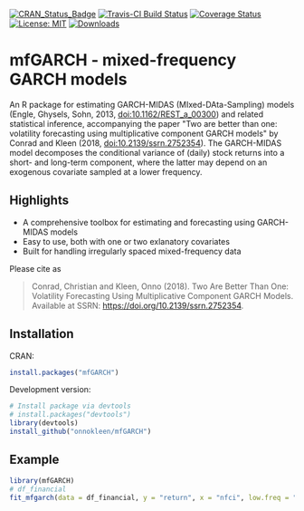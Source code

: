 [![CRAN_Status_Badge](http://www.r-pkg.org/badges/version/mfGARCH)](https://cran.r-project.org/package=mfGARCH) 
[![Travis-CI Build Status](https://travis-ci.org/onnokleen/mfGARCH.svg?branch=master)](https://travis-ci.org/onnokleen/mfGARCH)
[![Coverage Status](https://img.shields.io/coveralls/onnokleen/mfGARCH.svg)](https://coveralls.io/r/onnokleen/mfGARCH?branch=master)
[![License: MIT](https://img.shields.io/badge/License-MIT-yellow.svg)](https://opensource.org/licenses/MIT)
[![Downloads](https://cranlogs.r-pkg.org/badges/mfGARCH)](https://cranlogs.r-pkg.org/badges/mfGARCH)
# mfGARCH - mixed-frequency GARCH models

An R package for estimating GARCH-MIDAS (MIxed-DAta-Sampling) models (Engle, Ghysels, Sohn, 2013, [doi:10.1162/REST_a_00300](https://doi.org/10.1162/REST_a_00300)) and related statistical inference, accompanying the paper "Two are better than one: volatility forecasting using multiplicative component GARCH models" by Conrad and Kleen (2018, [doi:10.2139/ssrn.2752354](https://doi.org/10.2139/ssrn.2752354)). The GARCH-MIDAS model decomposes the conditional variance of (daily) stock returns into a short- and long-term component, where the latter may depend on an exogenous covariate sampled at a lower frequency.

## Highlights
- A comprehensive toolbox for estimating and forecasting using GARCH-MIDAS models
- Easy to use, both with one or two exlanatory covariates
- Built for handling irregularly spaced mixed-frequency data

Please cite as

> Conrad, Christian and Kleen, Onno (2018). Two Are Better Than One: Volatility Forecasting Using Multiplicative Component GARCH Models. Available at SSRN: https://doi.org/10.2139/ssrn.2752354.

## Installation
CRAN:
```r
install.packages("mfGARCH")
```
Development version:
```r
# Install package via devtools
# install.packages("devtools")
library(devtools)
install_github("onnokleen/mfGARCH")
```


## Example
```r
library(mfGARCH)
# df_financial
fit_mfgarch(data = df_financial, y = "return", x = "nfci", low.freq = "week", K = 52)
```
